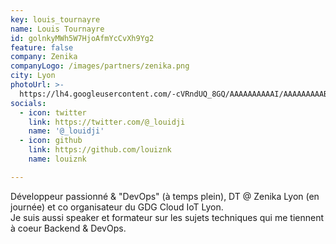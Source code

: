 ```yaml
---
key: louis_tournayre
name: Louis Tournayre
id: golnkyMWh5W7HjoAfmYcCvXh9Yg2
feature: false
company: Zenika
companyLogo: /images/partners/zenika.png
city: Lyon
photoUrl: >-
  https://lh4.googleusercontent.com/-cVRndUQ_8GQ/AAAAAAAAAAI/AAAAAAAAAB8/HnFHwMBucLc/photo.jpg
socials:
  - icon: twitter
    link: https://twitter.com/@_louidji
    name: '@_louidji'
  - icon: github
    link: https://github.com/louiznk
    name: louiznk

---
```


Développeur passionné & "DevOps" (à temps plein), DT @ Zenika Lyon (en journée) et co organisateur du GDG Cloud IoT Lyon.  
Je suis aussi speaker et formateur sur les sujets techniques qui me tiennent à coeur Backend & DevOps.